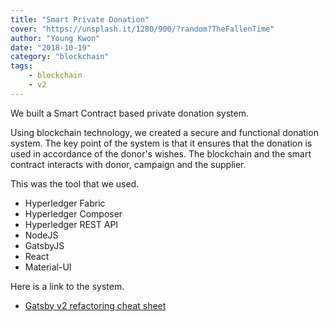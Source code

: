 ```yaml
---
title: "Smart Private Donation"
cover: "https://unsplash.it/1280/900/?random?TheFallenTime"
author: "Young Kwon"
date: "2018-10-19"
category: "blockchain"
tags:
    - blockchain
    - v2
---
```

We built a Smart Contract based private donation system.

Using blockchain technology, we created a secure and functional donation system.  The key point of the system is that it ensures that the donation is used in accordance of the donor's wishes.  The blockchain and the smart contract interacts with donor, campaign and the supplier.

This was the tool that we used.

* Hyperledger Fabric
* Hyperledger Composer
* Hyperledger REST API
* NodeJS
* GatsbyJS
* React
* Material-UI

Here is a link to the system.
* [Gatsby v2 refactoring cheat sheet](https://www.gatsbycentral.com/gatsby-v2-refactoring-cheat-sheet)
